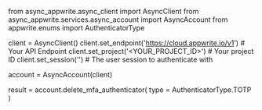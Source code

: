 from async_appwrite.async_client import AsyncClient
from async_appwrite.services.async_account import AsyncAccount
from appwrite.enums import AuthenticatorType

client = AsyncClient()
client.set_endpoint('https://cloud.appwrite.io/v1') # Your API Endpoint
client.set_project('<YOUR_PROJECT_ID>') # Your project ID
client.set_session('') # The user session to authenticate with

account = AsyncAccount(client)

result = account.delete_mfa_authenticator(
    type = AuthenticatorType.TOTP
)
